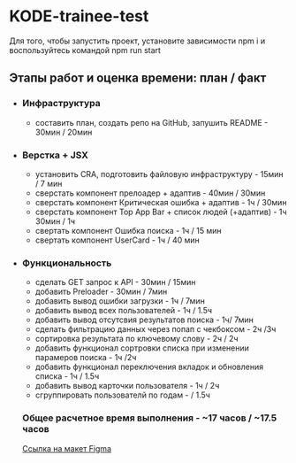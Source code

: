# **KODE-trainee-test**
Для того, чтобы запустить проект, установите зависимости npm i и воспользуйтесь командой npm run start

## Этапы работ и оценка времени: план / факт
* ### Инфраструктура
  * составить план, создать репо на GitHub, запушить README - 30мин / 20мин

* ### Верстка + JSX
  * установить CRA, подготовить файловую инфраструктуру - 15мин / 7 мин
  * сверстать компонент прелоадер + адаптив - 40мин / 30мин
  * сверстать компонент Критическая ошибка + адаптив - 1ч / 30мин
  * сверстать компонент Top App Bar  + список людей (+адаптив) - 1ч 30мин / 1ч
  * свертать компонент Ошибка поиска - 1ч / 15 мин
  * свертать компонент UserCard - 1ч / 40 мин


* ### Функциональность
  * сделать GET запрос к API - 30мин / 15мин
  * добавить Preloader - 30мин / 7мин
  * добавить вывод ошибки загрузки - 1ч / 7мин
  * добавить вывод всех пользователей - 1ч / 1.5ч
  * добавить вывод отсутсвия результатов поиска - 1ч/ 7мин
  * сделать фильтрацию данных через попап с чекбоксом - 2ч /3ч
  * сортировка результата по ключевому слову - 2ч / 2ч
  * добавить функционал сортровки списка при изменении парамеров поиска - 1ч /2ч  
  * добавить функционал переключения вкладок и обновления списка - 1ч / 1.5ч
  * добавить вывод карточки пользователя - 1ч / 2ч
  * сгруппировать пользователй по годам - / 1.5ч



  ### Общее расчетное время выполнения - ~17 часов / ~17.5 часов


  [Ссылка на макет Figma](https://www.figma.com/file/GRRKONipVClULsfdCAuVs1/KODE-Trainee-Dev-%D0%9E%D1%81%D0%B5%D0%BD%D1%8C'21?node-id=11%3A14414)






  

